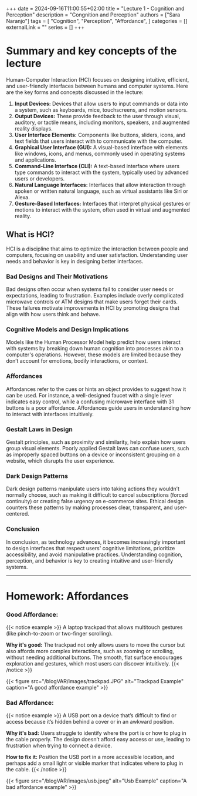 +++
date = 2024-09-16T11:00:55+02:00
title = "Lecture 1 - Cognition and Perception"
description = "Congnition and Perception"
authors = ["Sara Naranjo"]
tags = [
    "Cognition",
    "Perception",
    "Affordance",
    ]
categories = []
externalLink = ""
series = []
+++

# Summary and key concepts of the lecture 
Human-Computer Interaction (HCI) focuses on designing intuitive, efficient, and user-friendly interfaces between humans and computer systems. Here are the key forms and concepts discussed in the lecture:

1. **Input Devices:**
Devices that allow users to input commands or data into a system, such as keyboards, mice, touchscreens, and motion sensors.
2. **Output Devices:**
These provide feedback to the user through visual, auditory, or tactile means, including monitors, speakers, and augmented reality displays.
3. **User Interface Elements:**
Components like buttons, sliders, icons, and text fields that users interact with to communicate with the computer.
4. **Graphical User Interface (GUI):**
A visual-based interface with elements like windows, icons, and menus, commonly used in operating systems and applications.
5. **Command-Line Interface (CLI):**
A text-based interface where users type commands to interact with the system, typically used by advanced users or developers.
6. **Natural Language Interfaces:**
Interfaces that allow interaction through spoken or written natural language, such as virtual assistants like Siri or Alexa.
7. **Gesture-Based Interfaces:**
Interfaces that interpret physical gestures or motions to interact with the system, often used in virtual and augmented reality.

## What is HCI?
HCI is a discipline that aims to optimize the interaction between people and computers, focusing on usability and user satisfaction. Understanding user needs and behavior is key in designing better interfaces.

### Bad Designs and Their Motivations
Bad designs often occur when systems fail to consider user needs or expectations, leading to frustration. Examples include overly complicated microwave controls or ATM designs that make users forget their cards. These failures motivate improvements in HCI by promoting designs that align with how users think and behave.

### Cognitive Models and Design Implications
Models like the Human Processor Model help predict how users interact with systems by breaking down human cognition into processes akin to a computer's operations. However, these models are limited because they don’t account for emotions, bodily interactions, or context.

### Affordances
Affordances refer to the cues or hints an object provides to suggest how it can be used. For instance, a well-designed faucet with a single lever indicates easy control, while a confusing microwave interface with 31 buttons is a poor affordance. Affordances guide users in understanding how to interact with interfaces intuitively.

### Gestalt Laws in Design
Gestalt principles, such as proximity and similarity, help explain how users group visual elements. Poorly applied Gestalt laws can confuse users, such as improperly spaced buttons on a device or inconsistent grouping on a website, which disrupts the user experience.

### Dark Design Patterns
Dark design patterns manipulate users into taking actions they wouldn’t normally choose, such as making it difficult to cancel subscriptions (forced continuity) or creating false urgency on e-commerce sites. Ethical design counters these patterns by making processes clear, transparent, and user-centered.

### Conclusion
In conclusion, as technology advances, it becomes increasingly important to design interfaces that respect users' cognitive limitations, prioritize accessibility, and avoid manipulative practices. Understanding cognition, perception, and behavior is key to creating intuitive and user-friendly systems. 

___
# Homework: Affordances 
### Good Affordance:
{{< notice example >}}
A laptop trackpad that allows multitouch gestures (like pinch-to-zoom or two-finger scrolling).

**Why it's good:** The trackpad not only allows users to move the cursor but also affords more complex interactions, such as zooming or scrolling, without needing additional buttons. The smooth, flat surface encourages exploration and gestures, which most users can discover intuitively.
{{< /notice >}}

{{< figure src="/blogVAR/images/trackpad.JPG" alt="Trackpad Example" caption="A good affordance example" >}}

### Bad Affordance:
{{< notice example >}}
A USB port on a device that’s difficult to find or access because it’s hidden behind a cover or in an awkward position.

**Why it's bad:** Users struggle to identify where the port is or how to plug in the cable properly. The design doesn’t afford easy access or use, leading to frustration when trying to connect a device.

**How to fix it:** Position the USB port in a more accessible location, and perhaps add a small light or visible marker that indicates where to plug in the cable.
{{< /notice >}} 

{{< figure src="/blogVAR/images/usb.jpeg" alt="Usb Example" caption="A bad affordance example" >}}
